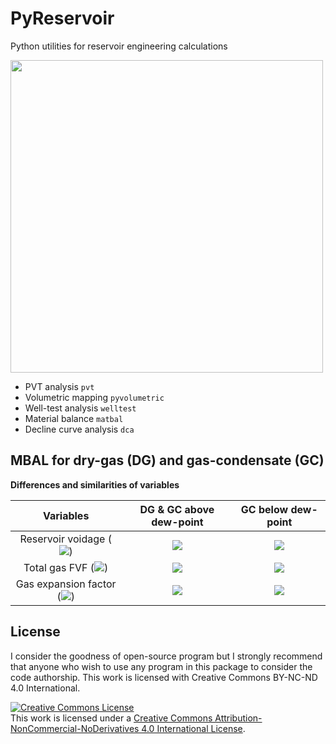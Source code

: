 # PyReservoir
Python utilities for reservoir engineering calculations

<div>
<img src="https://user-images.githubusercontent.com/51282928/85827088-bb6f1300-b7af-11ea-9a1f-eed08adddaff.png" width="500"/>
</div>

* PVT analysis `pvt`
* Volumetric mapping `pyvolumetric`
* Well-test analysis `welltest`
* Material balance `matbal`
* Decline curve analysis `dca`

## MBAL for dry-gas (DG) and gas-condensate (GC)

**Differences and similarities of variables**

|**Variables**|**DG** & **GC above dew-point**|**GC below dew-point**|
|:--:|:--:|:--:|
|Reservoir voidage (<img src="https://render.githubusercontent.com/render/math?math=F">)|<img src="https://render.githubusercontent.com/render/math?math=F=G_pB_g">|<img src="https://render.githubusercontent.com/render/math?math=F=[N_p(\frac{B_o-R_sB_g}{1-R_vR_s})]+[(G_p-G_i)(\frac{B_g-R_vB_o}{1-R_vR_s})]">|
|Total gas FVF (<img src="https://render.githubusercontent.com/render/math?math=B_{tg}">)|<img src="https://render.githubusercontent.com/render/math?math=B_{tg}=B_g">|<img src="https://render.githubusercontent.com/render/math?math=B_{tg}=\frac{B_g(1-R_vR_{vi})+(R_{vi}-R_v)B_o}{1-R_vR_s}">|
|Gas expansion factor (<img src="https://render.githubusercontent.com/render/math?math=E_g">)|<img src="https://render.githubusercontent.com/render/math?math=E_g=B_{tg}-B_{gi}">|<img src="https://render.githubusercontent.com/render/math?math=E_g=B_{tg}-B_{gi}">|

## License

I consider the goodness of open-source program but I strongly recommend that anyone who wish to use any program in this package to consider the code authorship. This work is licensed with Creative Commons BY-NC-ND 4.0 International. 

<a rel="license" href="http://creativecommons.org/licenses/by-nc-nd/4.0/"><img alt="Creative Commons License" style="border-width:0" src="https://i.creativecommons.org/l/by-nc-nd/4.0/88x31.png" /></a><br />This work is licensed under a <a rel="license" href="http://creativecommons.org/licenses/by-nc-nd/4.0/">Creative Commons Attribution-NonCommercial-NoDerivatives 4.0 International License</a>.
